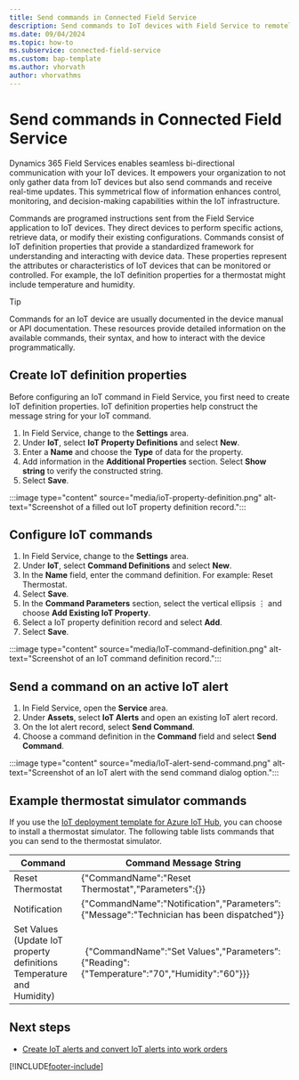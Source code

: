 ```yaml
---
title: Send commands in Connected Field Service
description: Send commands to IoT devices with Field Service to remotely control them.
ms.date: 09/04/2024
ms.topic: how-to
ms.subservice: connected-field-service
ms.custom: bap-template
ms.author: vhorvath
author: vhorvathms
---
```


# Send commands in Connected Field Service

Dynamics 365 Field Services enables seamless bi-directional communication with your IoT devices. It empowers your organization to not only gather data from IoT devices but also send commands and receive real-time updates. This symmetrical flow of information enhances control, monitoring, and decision-making capabilities within the IoT infrastructure.

Commands are programed instructions sent from the Field Service application to IoT devices. They direct devices to perform specific actions, retrieve data, or modify their existing configurations. Commands consist of IoT definition properties that provide a standardized framework for understanding and interacting with device data. These properties represent the attributes or characteristics of IoT devices that can be monitored or controlled. For example, the IoT definition properties for a thermostat might include temperature and humidity.

> [!TIP]
> Commands for an IoT device are usually documented in the device manual or API documentation. These resources provide detailed information on the available commands, their syntax, and how to interact with the device programmatically.

## Create IoT definition properties

Before configuring an IoT command in Field Service, you first need to create IoT definition properties. IoT definition properties help construct the message string for your IoT command.

1. In Field Service, change to the **Settings** area.
1. Under **IoT**, select **IoT Property Definitions** and select **New**.
1. Enter a **Name** and choose the **Type** of data for the property.
1. Add information in the **Additional Properties** section. Select **Show string** to verify the constructed string.
1. Select **Save**.

:::image type="content" source="media/ioT-property-definition.png" alt-text="Screenshot of a filled out IoT property definition record.":::

## Configure IoT commands

1. In Field Service, change to the **Settings** area.
1. Under **IoT**, select **Command Definitions** and select **New**.
1. In the **Name** field, enter the command definition. For example: Reset Thermostat.
1. Select **Save**.
1. In the **Command Parameters** section, select the vertical ellipsis &vellip; and choose **Add Existing IoT Property**.
1. Select a IoT property definition record and select **Add**.
1. Select **Save**.

:::image type="content" source="media/IoT-command-definition.png" alt-text="Screenshot of an IoT command definition record.":::

## Send a command on an active IoT alert

1. In Field Service, open the **Service** area.
1. Under **Assets**, select **IoT Alerts** and open an existing IoT alert record.
1. On the Iot alert record, select **Send Command**.
1. Choose a command definition in the **Command** field and select **Send Command**.

:::image type="content" source="media/IoT-alert-send-command.png" alt-text="Screenshot of an IoT alert with the send command dialog option.":::

## Example thermostat simulator commands

If you use the [IoT deployment template for Azure IoT Hub](installation-setup-iothub.md), you can choose to install a thermostat simulator. The following table lists commands that you can send to the thermostat simulator.

|       Command  |     Command Message String   |
|---|---|
|     Reset Thermostat  |   {"CommandName":"Reset Thermostat","Parameters":{}}  |
|     Notification  |   {"CommandName":"Notification","Parameters”: {"Message":"Technician has been dispatched"}}  |
|     Set Values (Update IoT property definitions Temperature and Humidity)    |      {"CommandName":"Set Values","Parameters”: {"Reading":{"Temperature":"70","Humidity":"60"}}}    |

## Next steps

- [Create IoT alerts and convert IoT alerts into work orders](cfs-iot-alerts.md)

[!INCLUDE[footer-include](../includes/footer-banner.md)]
